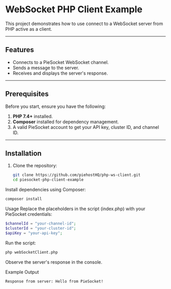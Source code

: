 # WebSocket PHP Client Example

This project demonstrates how to use connect to a WebSocket server from PHP active as a client.

---

## Features

- Connects to a PieSocket WebSocket channel.
- Sends a message to the server.
- Receives and displays the server's response.

---

## Prerequisites

Before you start, ensure you have the following:

1. **PHP 7.4+** installed.
2. **Composer** installed for dependency management.
3. A valid PieSocket account to get your API key, cluster ID, and channel ID.

---

## Installation

1. Clone the repository:
   ```bash
   git clone https://github.com/piehostHQ/php-ws-client.git
   cd piesocket-php-client-example
   
Install dependencies using Composer:
   ```bash
   composer install
   ```
Usage
Replace the placeholders in the script (index.php) with your PieSocket credentials:

```php
$channelId = "your-channel-id";
$clusterId = "your-cluster-id";
$apiKey = "your-api-key";
```
Run the script:
```bash
php webSocketClient.php
```
Observe the server's response in the console.

Example Output
```bash
Response from server: Hello from PieSocket!
